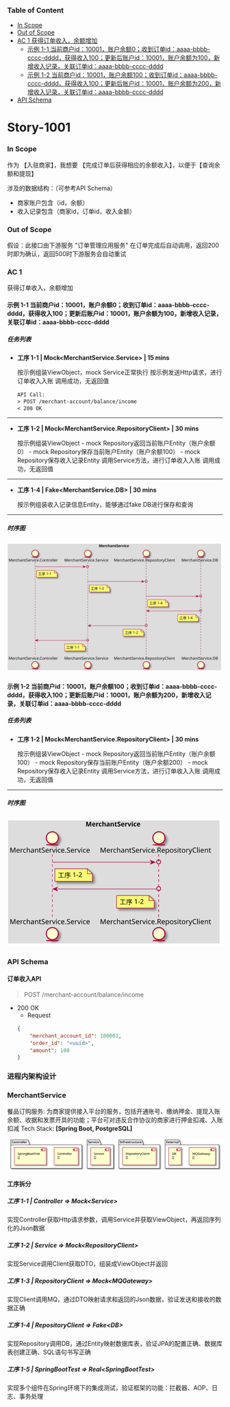 ### Table of Content
- [In Scope](#in-scope)
- [Out of Scope](#out-of-scope)
- [AC 1 获得订单收入，余额增加](#ac-1)
  - [示例 1-1 当前商户id：10001，账户余额0；收到订单id：aaaa-bbbb-cccc-dddd，获得收入100；更新后账户id：10001，账户余额为100，新增收入记录，关联订单id：aaaa-bbbb-cccc-dddd](#example-1-1)
  - [示例 1-2 当前商户id：10001，账户余额100；收到订单id：aaaa-bbbb-cccc-dddd，获得收入100；更新后账户id：10001，账户余额为200，新增收入记录，关联订单id：aaaa-bbbb-cccc-dddd](#example-1-2)
- [API Schema](#api-schema)
# Story-1001
### In Scope
作为 【入驻商家】，我想要 【完成订单后获得相应的余额收入】，以便于【查询余额和提现】

涉及的数据结构：（可参考API Schema）
- 商家账户包含（id，余额）
- 收入记录包含（商家id，订单id，收入金额）
### Out of Scope
假设：此接口由下游服务 "订单管理应用服务" 在订单完成后自动调用，返回200时即为确认，返回500时下游服务会自动重试
### <span id='ac-1'>AC 1 </span>
获得订单收入，余额增加
#### <span id='example-1-1'>示例 1-1 当前商户id：10001，账户余额0；收到订单id：aaaa-bbbb-cccc-dddd，获得收入100；更新后账户id：10001，账户余额为100，新增收入记录，关联订单id：aaaa-bbbb-cccc-dddd</span>
##### 任务列表
 - **工序 1-1 | Mock<MerchantService.Service> | 15 mins**
 
	按示例组装ViewObject，mock Service正常执行
	按示例发送Http请求，进行订单收入入账
	调用成功，无返回值
	```
	API Call:
	> POST /merchant-account/balance/income
	< 200 OK
	```
 
----
 - **工序 1-2 | Mock<MerchantService.RepositoryClient> | 30 mins**
 
	按示例组装ViewObject
	    - mock Repository返回当前账户Entity（账户余额0）
	    - mock Repository保存当前账户Entity（账户余额100）
	    - mock Repository保存收入记录Entity
	调用Service方法，进行订单收入入账
	调用成功，无返回值
 
----
 - **工序 1-4 | Fake<MerchantService.DB> | 30 mins**
 
	按示例组装收入记录信息Entity，能够通过fake DB进行保存和查询
 
----
##### 时序图
![c3f33293-f163-4c53-b632-33b2ac8ef28b](temp/story-1001/c3f33293-f163-4c53-b632-33b2ac8ef28b.svg)
#### <span id='example-1-2'>示例 1-2 当前商户id：10001，账户余额100；收到订单id：aaaa-bbbb-cccc-dddd，获得收入100；更新后账户id：10001，账户余额为200，新增收入记录，关联订单id：aaaa-bbbb-cccc-dddd</span>
##### 任务列表
 - **工序 1-2 | Mock<MerchantService.RepositoryClient> | 30 mins**
 
	按示例组装ViewObject
	    - mock Repository返回当前账户Entity（账户余额100）
	    - mock Repository保存当前账户Entity（账户余额200）
	    - mock Repository保存收入记录Entity
	调用Service方法，进行订单收入入账
	调用成功，无返回值
 
----
##### 时序图
![b7fa47f4-f495-42bb-b184-791f6ec36b11](temp/story-1001/b7fa47f4-f495-42bb-b184-791f6ec36b11.svg)
### API Schema
#### 订单收入API
> POST /merchant-account/balance/income
- 200 OK
  - Request
  ```json
  {
      "merchant_account_id": 100001,
      "order_id": "<uuid>",
      "amount": 100
  }
  ```
### 进程内架构设计
### MerchantService
餐品订购服务: 为商家提供接入平台的服务，包括开通账号、缴纳押金、提现入账余额、收据和发票开具的功能；平台可对违反合作协议的商家进行押金扣减、入账扣减
Tech Stack: **[Spring Boot, PostgreSQL]**
 
![ad25d8e2-8e2b-4309-9c6f-9c36bd64a3fc](temp/story-1001/ad25d8e2-8e2b-4309-9c6f-9c36bd64a3fc.svg)
#### 工序拆分
##### 工序 1-1 | Controller => Mock\<Service>
实现Controller获取Http请求参数，调用Service并获取ViewObject，再返回序列化的Json数据
##### 工序 1-2 | Service => Mock\<RepositoryClient>
实现Service调用Client获取DTO，组装成ViewObject并返回
##### 工序 1-3 | RepositoryClient => Mock\<MQGateway>
实现Client调用MQ，通过DTO映射请求和返回的Json数据，验证发送和接收的数据正确
##### 工序 1-4 | RepositoryClient => Fake\<DB>
实现Repository调用DB，通过Entity映射数据库表，验证JPA的配置正确、数据库表创建正确、SQL语句书写正确
##### 工序 1-5 | SpringBootTest => Real\<SpringBootTest>
实现多个组件在Spring环境下的集成测试，验证框架的功能：拦截器、AOP、日志、事务处理